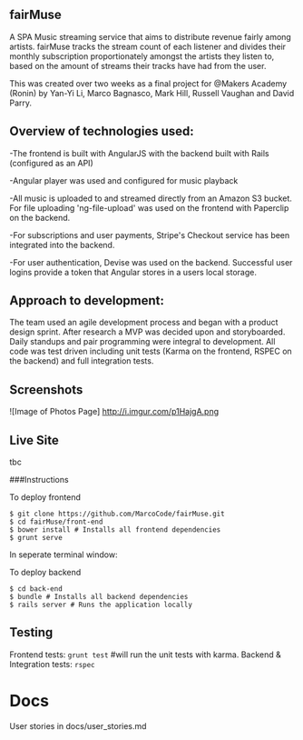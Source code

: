 ## fairMuse

A SPA Music streaming service that aims to distribute revenue fairly among artists. fairMuse tracks the stream count of each listener and divides their monthly subscription proportionately amongst the artists they listen to, based on the amount of streams their tracks have had from the user.

This was created over two weeks as a final project for @Makers Academy (Ronin) 
by Yan-Yi Li, Marco Bagnasco, Mark Hill, Russell Vaughan and David Parry. 

## Overview of technologies used:

-The frontend is built with AngularJS with the backend built with Rails (configured as an API)

-Angular player was used and configured for music playback

-All music is uploaded to and streamed directly from an Amazon S3 bucket. For file uploading 'ng-file-upload' was used on the frontend with Paperclip on the backend.

-For subscriptions and user payments, Stripe's Checkout service has been integrated into the backend.

-For user authentication, Devise was used on the backend. Successful user logins provide a token that Angular stores in a users local storage.

## Approach to development:

The team used an agile development process and began with a product design sprint. After research a MVP was decided upon and storyboarded. Daily standups and pair programming were integral to development. All code was test driven including unit tests (Karma on the frontend, RSPEC on the backend) and full integration tests.  

## Screenshots

![Image of Photos Page]
http://i.imgur.com/p1HajgA.png

## Live Site

tbc

###Instructions

To deploy frontend

```
$ git clone https://github.com/MarcoCode/fairMuse.git
$ cd fairMuse/front-end
$ bower install # Installs all frontend dependencies
$ grunt serve
```

In seperate terminal window:

To deploy backend

```
$ cd back-end
$ bundle # Installs all backend dependencies
$ rails server # Runs the application locally
```

## Testing

Frontend tests: ```grunt test``` #will run the unit tests with karma.
Backend & Integration tests: ```rspec```

# Docs 

User stories in docs/user_stories.md
